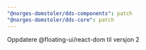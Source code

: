 ```yaml
---
"@norges-domstoler/dds-components": patch
"@norges-domstoler/dds-core": patch
---
```


Oppdatere @floating-ui/react-dom til versjon 2
